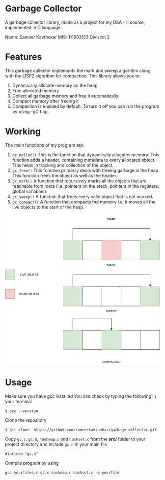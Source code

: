 # Garbage Collector

A  garbage collector library, made as a project for my DSA - II course, implemented in C language. 

Name: Sameer Kavthekar
MIS: 111903153
Division 2


# Features

This garbage collector implements the mark and sweep algorithm along with the LISP2 algorithm for compaction.
This library allows you to:
 1. Dynamically allocate memory on the heap
 2. Free allocated memory
 3. Collect all garbage memory and free it automatically
 4. Compact memory after freeing it
 5. Compaction is enabled by default. To turn it off you can run the program by using -gC flag.


# Working

The main functions of my program are:
 1. ```gc_malloc()```
	  This is the function that dynamically allocates memory. This function 
	  adds a header, containing metadata to every allocated object. This
	  helps in tracking and collection of the object.
 2. ```gc_free()```
	  This function primarily deals with freeing garbage in the heap. This
	  function frees the object as well as the header.
 3. ```gc_mark()```
	  A function that recursively marks all the objects that are reachable 
	  from roots (i.e. pointers on the stack, pointers in the registers, global 
	  variables).
 4. ```gc_sweep()```
	 A function that frees every valid object that is not marked.
 5. ```gc_compact()```
	 A function that compacts the memory i.e. it moves all the live objects 
	 to the start of the heap.

![](images/gc.jpg)

# Usage

Make sure you have gcc installed
You can check by typing the following in your terminal
```
$ gcc --version
```
Clone the repository
```
$ git clone  https://github.com/sameerkavthekar/garbage-collector.git
```
Copy ```gc.c```, ```gc.h```, ```hashmap.c``` and ```hashset.c``` from the **src/** folder to your  project directory and include ```gc.h``` in your main file
```
#include "gc.h"
```
Compile program by using
```
gcc yourfiles.c gc.c hashmap.c hashset.c -o yourfile
```